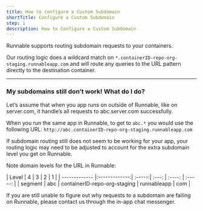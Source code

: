 ```yaml
---
title: How to configure a Custom Subdomain
shortTitle: Configure a Custom Subdomain
step: 1
description: How to Configure a Custom Subdomain
---
```


Runnable supports routing subdomain requests to your containers.

Our routing logic does a wildcard match on `*.containerID-repo-org-staging.runnableapp.com` and will route any queries to the URL pattern directly to the destination container.

---

### My subdomains still don’t work! What do I do?

Let’s assume that when you app runs on outside of Runnable, like on server.com, it handle’s all requests to abc.server.com successfully.

When you run the same app in Runnable, to get to `abc.*` you would use the following  URL: `http://abc.containerID-repo-org-staging.runnableapp.com`

If subdomain routing still does not seem to be working for your app, your routing logic may need to be adjusted to account for the extra subdomain level you get on Runnable.

Note domain levels for the URL in Runnable:


| Level        | 4           | 3  | 2 | 1 |
| ------------- |:-------------:| :-----:| :---: | :----: |  :-----: |
| segment      | abc | containerID-repo-org-staging | runnableapp |  com |


If you are still unable to figure out why requests to a subdomain are failing on Runnable, please contact us through the in-app chat messenger.
